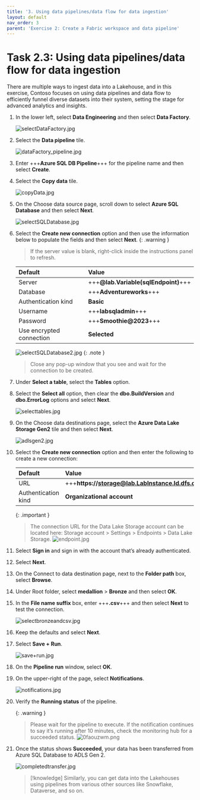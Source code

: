 ```yaml
---
title: '3. Using data pipelines/data flow for data ingestion'
layout: default
nav_order: 3
parent: 'Exercise 2: Create a Fabric workspace and data pipeline'
---
```


# Task 2.3: Using data pipelines/data flow for data ingestion

There are multiple ways to ingest data into a Lakehouse, and in this exercise, Contoso focuses on using data pipelines and data flow to efficiently funnel diverse datasets into their system, setting the stage for advanced analytics and insights. 

1. In the lower left, select **Data Engineering** and then select **Data Factory**.

    ![selectDataFactory.jpg](../media/instructions254096/selectDataFactory.jpg)

1. Select the **Data pipeline** tile.

    ![dataFactory_pipeline.jpg](../media/instructions254096/dataFactory_pipeline.jpg)

1. Enter +++**Azure SQL DB Pipeline**+++ for the pipeline name and then select **Create**.

1. Select the **Copy data** tile.

    ![copyData.jpg](../media/instructions254096/copyData.jpg)

1. On the Choose data source page, scroll down to select **Azure SQL Database** and then select **Next**.

    ![selectSQLDatabase.jpg](../media/instructions254096/selectSQLDatabase.jpg)

1. Select the **Create new connection** option and then use the information below to populate the fields and then select **Next**.
    {: .warning }
    > If the server value is blank, right-click inside the instructions panel to refresh.

    | Default | Value |
    |:---------|:---------|
    | Server   | +++**@lab.Variable(sqlEndpoint)**+++   |
    | Database   | +++**Adventureworks**+++   |
    | Authentication kind   | **Basic**   |
    | Username   | +++**labsqladmin**+++   |
    | Password   | +++**Smoothie@2023**+++   |
    | Use encrypted connection   | **Selected**   | 

    ![selectSQLDatabase2.jpg](../media/instructions254096/selectSQLDatabase2.jpg)
    {: .note }
    > Close any pop-up window that you see and wait for the connection to be created.

1. Under **Select a table**, select the **Tables** option.

1. Select the **Select all** option, then clear the **dbo.BuildVersion** and **dbo.ErrorLog** options and select **Next**.

    ![selecttables.jpg](../media/instructions254096/selecttables.jpg)

1. On the Choose data destinations page, select the **Azure Data Lake Storage Gen2** tile and then select **Next**.

    ![adlsgen2.jpg](../media/instructions254096/adlsgen2.jpg)

1. Select the **Create new connection** option and then enter the following to create a new connection: 
    
    | Default | Value |
    |:---------|:---------|
    | URL   | +++**https://storage@lab.LabInstance.Id.dfs.core.windows.net/**+++   |
    | Authentication kind   | **Organizational account**   |
    

    <!-- | Tenant ID   | +++**@lab.Variable(serviceDirectoryID_tenantID)**+++   |
    | Service principal client ID   | +++**@lab.Variable(serviceApplicationID_clientID)**+++   |
    | Service principal Key   | +++**@lab.Variable(secretDescription)**+++   | -->

    {: .important }
    > The connection URL for the Data Lake Storage account can be located here: Storage account > Settings > Endpoints > Data Lake Storage.
    > ![endpoint.jpg](../media/instructions254096/endpoint.jpg)   

1. Select **Sign in** and sign in with the account that’s already authenticated.       

1. Select **Next**.

1. On the Connect to data destination page, next to the **Folder path** box, select **Browse**.

1. Under Root folder, select **medallion** > **Bronze** and then select **OK**.

1. In the **File name suffix** box, enter +++**.csv**+++ and then select **Next** to test the connection.

    ![selectbronzeandcsv.jpg](../media/instructions254096/selectbronzeandcsv.jpg)

1. Keep the defaults and select **Next**.

1. Select **Save + Run**.

    ![save+run.jpg](../media/instructions254096/save+run.jpg)

1. On the **Pipeline run** window, select **OK**.

1. On the upper-right of the page, select **Notifications**.

    ![notifications.jpg](../media/instructions254096/notifications.jpg)

1. Verify the **Running status** of the pipeline.

    {: .warning }
    > Please wait for the pipeline to execute. If the notification continues to say it’s running after 10 minutes, check the monitoring hub for a succeeded status.
    > ![0faouzwm.png](../media/instructions249094/0faouzwm.png)

1. Once the status shows **Succeeded**, your data has been transferred from Azure SQL Database to ADLS Gen 2.

    ![completedtransfer.jpg](../media/instructions254096/completedtransfer.jpg)

    >[!knowledge] Similarly, you can get data into the Lakehouses using pipelines from various other sources like Snowflake, Dataverse, and so on.

